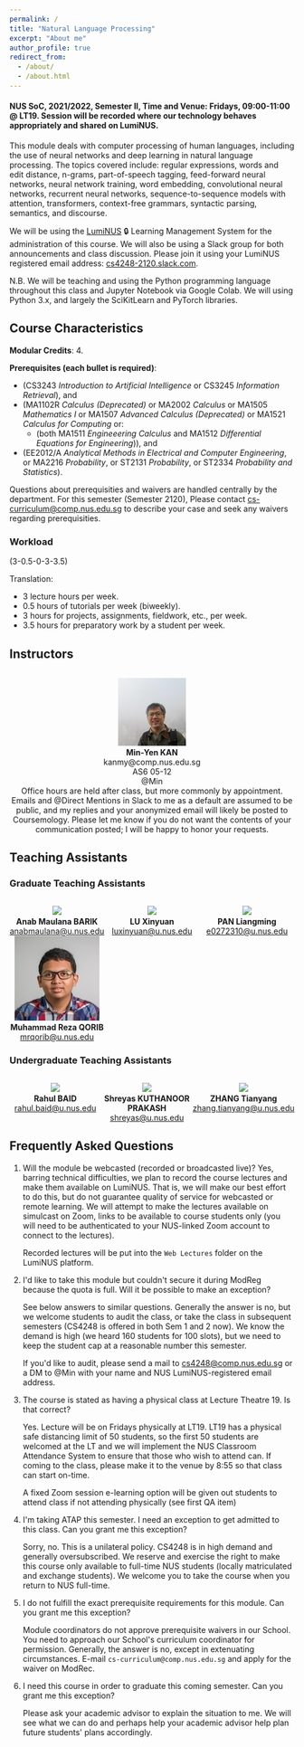 ```yaml
---
permalink: /
title: "Natural Language Processing"
excerpt: "About me"
author_profile: true
redirect_from:
  - /about/
  - /about.html
---
```


#### NUS SoC, 2021/2022, Semester II, Time and Venue: Fridays, 09:00-11:00 @ LT19.  Session will be recorded where our technology behaves appropriately and shared on LumiNUS.

<!--
<P>&nbsp;
</P>
<P>&nbsp;
</P>
<P>&nbsp;
</P>
-->   

This module deals with computer processing of human languages, including the use of neural networks and deep learning in natural language processing. The topics covered include: regular expressions, words and edit distance, n-grams, part-of-speech tagging, feed-forward neural networks, neural network training, word embedding, convolutional neural networks, recurrent neural networks, sequence-to-sequence models with attention, transformers, context-free grammars, syntactic parsing, semantics, and discourse.

We will be using the [LumiNUS](https://luminus.nus.edu.sg/modules/7ed05d58-129e-4b4e-a9e3-22802fc6f8e8) 🔒 Learning Management System for the administration of this course.  We will also be using a Slack group for both announcements and class discussion.  Please join it using your LumiNUS registered email address: [cs4248-2120.slack.com](https://cs4248-2120.slack.com/).

N.B. We will be teaching and using the Python programming language throughout this class and Jupyter Notebook via Google Colab. We will using Python 3.x, and largely the SciKitLearn and PyTorch libraries.

## Course Characteristics

**Modular Credits**: 4.

**Prerequisites (each bullet is required)**:
* (CS3243 _Introduction to Artificial Intelligence_ or CS3245 _Information Retrieval_), and
* (MA1102R _Calculus (Deprecated)_ or MA2002 _Calculus_ or MA1505 _Mathematics I_ or MA1507 _Advanced Calculus (Deprecated)_ or MA1521 _Calculus for Computing_ or:
  * (both MA1511 _Engineeering Calculus_ and MA1512 _Differential Equations for Engineering_)), and
* (EE2012/A _Analytical Methods in Electrical and Computer Engineering_, or MA2216 _Probability_, or ST2131 _Probability_, or ST2334 _Probability and Statistics_).

Questions about prerequisities and waivers are handled centrally by the department. For this semester (Semester 2120), Please contact [cs-curriculum@comp.nus.edu.sg](mailto:cs-curriculum@comp.nus.edu.sg) to describe your case and seek any waivers regarding prerequisities.

### Workload

(3-0.5-0-3-3.5)

Translation:

* 3 lecture hours per week.
* 0.5 hours of tutorials per week (biweekly).
* 3 hours for projects, assignments, fieldwork, etc., per week.
* 3.5 hours for preparatory work by a student per week.

## Instructors

<div style="text-align:center; display:grid; grid-template-columns: 1fr; margin-top:30px;">

<div class="tutor__profile">
  <img src="images/kanmy.jpg"/>
  <div>
    <strong>Min-Yen KAN</strong><br/>
    <a href="mailto:kanmy@comp.nus.edu.sg" style="text-decoration:none"><i class="fas fa-envelope"></i> kanmy@comp.nus.edu.sg</a><br/>
    <i class="fas fa-building"></i> AS6 05-12<br/>
    <i class="fab fa-fw fa-inverse fa-slack"></i> @Min<br/>
    Office hours are held after class, but more commonly by appointment. Emails and @Direct Mentions in Slack to me as a default are assumed to be public, and my replies and your anonymized email will likely be posted to Coursemology. Please let me know if you do not want the contents of your communication posted; I will be happy to honor your requests.
  </div>
</div>

</div>

## Teaching Assistants

<!-- Copy above tile from instructor -->

### Graduate Teaching Assistants

<div style="text-align:center; display:grid; grid-template-columns: 1fr 1fr 1fr; margin-top:30px;">

<div class="tutor__profile">
  <img src="images/anab.jpg"/><BR/>
  <strong>Anab Maulana BARIK</strong>
  <BR/>
 <A HREF="mailto:anabmaulana@u.nus.edu">anabmaulana@u.nus.edu</A><BR/>
</div>

<div class="tutor__profile">
  <img src="images/xinyuan.jpg"/><BR/>
  <strong>LU Xinyuan</strong>
  <BR/>
<A HREF="mailto:luxinyuan@u.nus.edu">luxinyuan@u.nus.edu</A><BR/>
</div>

<div class="tutor__profile">
  <img src="images/liangming.jpg"/><BR/>
  <strong>PAN Liangming</strong>
  <BR/>
<A HREF="mailto:e0272310@u.nus.edu">e0272310@u.nus.edu</A><BR/>
</div>

<div class="tutor__profile">
  <img src="images/Reza.jpg"/><BR/>
  <strong>Muhammad Reza QORIB</strong>
  <BR/>
<A HREF="mailto:mrqorib@u.nus.edu">mrqorib@u.nus.edu</A><BR/>
</div>

</div>

### Undergraduate Teaching Assistants

<div style="text-align:center; display:grid; grid-template-columns: 1fr 1fr 1fr; margin-top:30px;">

<div class="tutor__profile">
  <img src="images/rahul.jpg"/><BR/>
  <strong>Rahul BAID</strong>
  <BR/>
<A HREF="mailto:rahul.baid@u.nus.edu">rahul.baid@u.nus.edu</A><BR/>
</div>

<div class="tutor__profile">
  <img src="images/Shreyas.jpg"/><BR/>
  <strong>Shreyas KUTHANOOR PRAKASH</strong>
  <BR/>
<A HREF="mailto:shreyas@u.nus.edu">shreyas@u.nus.edu</A><BR/>
</div>



<div class="tutor__profile">
  <img src="images/Tianyang.jpg"/><BR/>
  <strong>ZHANG Tianyang</strong>
  <BR/>
<A HREF="mailto:zhang.tianyang@u.nus.edu">zhang.tianyang@u.nus.edu</A><BR/>
</div>

</div>

## Frequently Asked Questions

1. Will the module be webcasted (recorded or broadcasted live)?
   Yes, barring technical difficulties, we plan to record the course lectures and make them available on LumiNUS.  That is, we will make our best effort to do this, but do not guarantee quality of service for webcasted or remote learning.  We will attempt to make the lectures available on simulcast on Zoom, links to be available to course students only (you will need to be authenticated to your NUS-linked Zoom account to connect to the lectures).

   Recorded lectures will be put into the `Web Lectures` folder on the LumiNUS platform.

2. I'd like to take this module but couldn't secure it during ModReg because the quota is full.  Will it be possible to make an exception?

   See below answers to similar questions.  Generally the answer is no, but we welcome students to audit the class, or take the class in subsequent semesters (CS4248 is offered in both Sem 1 and 2 now).  We know the demand is high (we heard 160 students for 100 slots), but we need to keep the student cap at a reasonable number this semester.  

   If you'd like to audit, please send a mail to cs4248@comp.nus.edu.sg or a DM to @Min with your name and NUS LumiNUS-registered email address.

3. The course is stated as having a physical class at Lecture Theatre 19.  Is that correct?

   Yes.  Lecture will be on Fridays physically at LT19.  LT19 has a physical safe distancing limit of 50 students, so the first 50 students are welcomed at the LT and we will implement the NUS Classroom Attendance System to ensure that those who wish to attend can.  If coming to the class, please make it to the venue by 8:55 so that class can start on-time.

   A fixed Zoom session e-learning option will be given out students to attend class if not attending physically (see first QA item)

4. I'm taking ATAP this semester.  I need an exception to get admitted to this class.  Can you grant me this exception?

   Sorry, no.  This is a unilateral policy.  CS4248 is in high demand and generally oversubscribed.  We reserve and exercise the right to make this course only available to full-time NUS students (locally matriculated and exchange students).  We welcome you to take the course when you return to NUS full-time.

5. I do not fulfill the exact prerequisite requirements for this module.  Can you grant me this exception?

   Module coordinators do not approve prerequisite waivers in our School.  You need to approach our School's curriculum coordinator for permission.  Generally, the answer is no, except in extenuating circumstances.  E-mail `cs-curriculum@comp.nus.edu.sg` and apply for the waiver on ModRec.

6. I need this course in order to graduate this coming semester.  Can you grant me this exception?

   Please ask your academic advisor to explain the situation to me.  We will see what we can do and perhaps help your academic advisor help plan future students' plans accordingly.

